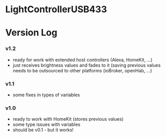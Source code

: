 # LightControllerUSB433

# Version Log

### v1.2 ###
- ready for work with extended host controllers (Alexa, HomeKit, ...)
- just receives brightness values and fades to it (saving previous values needs to be outsourced to other platforms (ioBroker, openHab, ...)

### v1.1 ###
- some fixes in types of variables

### v1.0 ###
- ready to work with HomeKit (stores previous values)
- some type issues with variables
- should be v0.1 - but it works!
